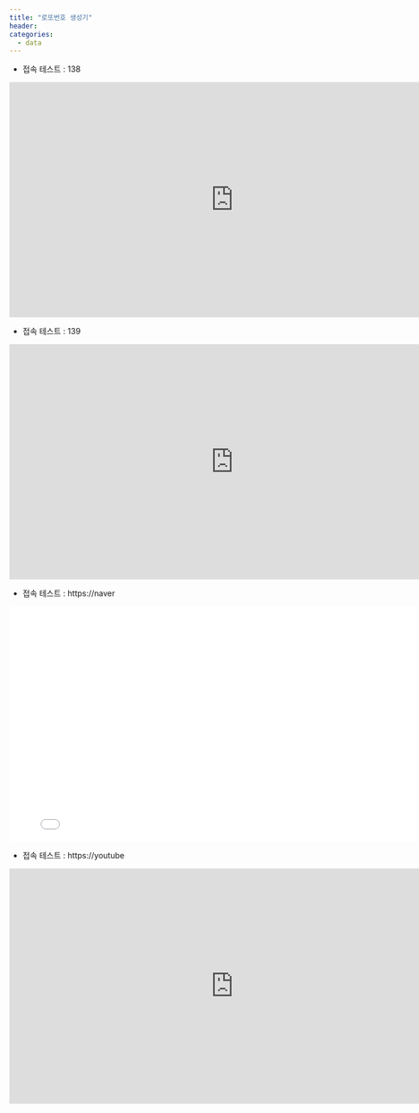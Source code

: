 ```yaml
---
title: "로또번호 생성기"
header:
categories: 
  - data
---
```



+ 접속 테스트 : 138
<iframe width="800" height="420" src="http://218.155.162.138/home/lotto" frameborder="0"  allowfullscreen></iframe> 

+ 접속 테스트 : 139
<iframe width="800" height="420" src="http://218.155.162.139/home/lotto" frameborder="0"  allowfullscreen></iframe> 

+ 접속 테스트 : https://naver
<iframe width="800" height="420" src="[http://www.naver.com](https://www.naver.com/)" frameborder="0"  allowfullscreen></iframe> 

+ 접속 테스트 : https://youtube
<iframe width="800" height="420" src="https://www.youtube.com" frameborder="0"  allowfullscreen></iframe> 
